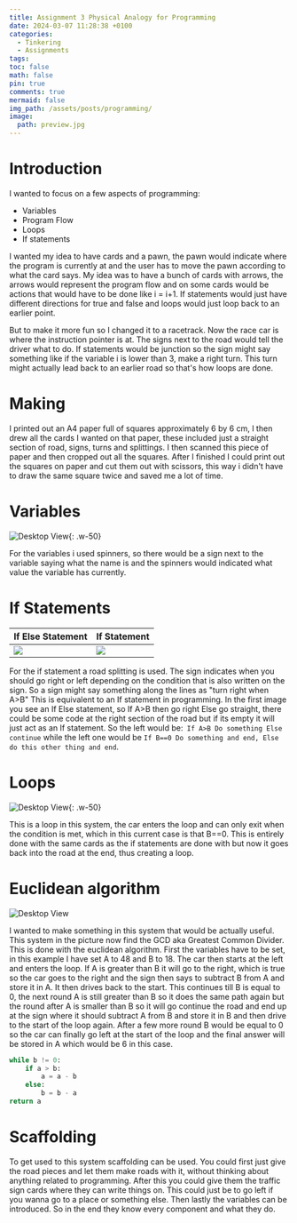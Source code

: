 ```yaml
---
title: Assignment 3 Physical Analogy for Programming
date: 2024-03-07 11:28:38 +0100
categories:
  - Tinkering
  - Assignments
tags: 
toc: false
math: false
pin: true
comments: true
mermaid: false
img_path: /assets/posts/programming/
image:
  path: preview.jpg
---
```

# Introduction
I wanted to focus on a few aspects of programming:
- Variables
- Program Flow
- Loops
- If statements

I wanted my idea to have cards and a pawn, the pawn would indicate where the program is currently at and the user has to move the pawn according to what the card says.
My idea was to have a bunch of cards with arrows, the arrows would represent the program flow and on some cards would be actions that would have to be done like i = i+1. If statements would just have different directions for true and false and loops would just loop back to an earlier point.

But to make it more fun so I changed it to a racetrack. Now the race car is where the instruction pointer is at. The signs next to the road would tell the driver what to do. If statements would be junction so the sign might say something like if the variable i is lower than 3, make a right turn. This turn might actually lead back to an earlier road so that's how loops are done.

# Making
I printed out an A4 paper full of squares approximately 6 by 6 cm, I then drew all the cards I wanted on that paper, these included just a straight section of road, signs, turns and splittings. I then scanned this piece of paper and then cropped out all the squares. After I finished I could print out the squares on paper and cut them out with scissors, this way i didn't have to draw the same square twice and saved me a lot of time.

# Variables
![Desktop View](var.jpg){: .w-50}


For the variables i used spinners, so there would be a sign next to the variable saying what the name is and the spinners would indicated what value the variable has currently. 
# If Statements

| If Else Statement | If Statement       |
| ----------------- | ------------------ |
| ![](if.jpg)       | ![](simple_if.jpg) |


For the if statement a road splitting is used. The sign indicates when you should go right or left depending on the condition that is also written on the sign. So a sign might say something along the lines as "turn right when A>B" This is equivalent to an If statement in programming. In the first image you see an If Else statement, so If A>B then go right Else go straight, there could be some code at the right section of the road but if its empty it will just act as an If statement. So the left would be:` If A>B Do something Else continue` while the left one would be `If B==0 Do something and end, Else do this other thing and end`.

# Loops
![Desktop View](loop.jpg){: .w-50}

This is a loop in this system, the car enters the loop and can only exit when the condition is met, which in this current case is that B\=\=0. This is entirely done with the same cards as the if statements are done with but now it goes back into the road at the end, thus creating a loop.

# Euclidean algorithm
![Desktop View](preview.jpg)

I wanted to make something in this system that would be actually useful. This system in the picture now find the GCD aka Greatest Common Divider. This is done with the euclidean algorithm. First the variables have to be set, in this example I have set A to 48 and B to 18. The car then starts at the left and enters the loop. If A is greater than B it will go to the right, which is true so the car goes to the right and the sign then says to subtract B from A and store it in A. It then drives back to the start. This continues till B is equal to 0, the next round A is still greater than B so it does the same path again but the round after A is smaller than B so it will go continue the road and end up at the sign where it should subtract A from B and store it in B and then drive to the start of the loop again. After a few more round B would be equal to 0 so the car can finally go left at the start of the loop and the final answer will be stored in A which would be 6 in this case.

```python
while b != 0:
	if a > b:
		a = a - b
	else:
		b = b - a
return a
```

# Scaffolding
To get used to this system scaffolding can be used. You could first just give the road pieces and let them make roads with it, without thinking about anything related to programming. After this you could give them the traffic sign cards where they can write things on. This could just be to go left if you wanna go to a place or something else. Then lastly the variables can be introduced. So in the end they know every component and what they do.